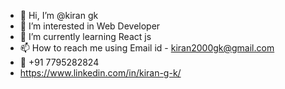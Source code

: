 - 👋 Hi, I’m @kiran gk
- 👀 I’m interested in Web Developer 
- 🌱 I’m currently learning React js 
- 📫 How to reach me using Email id - kiran2000gk@gmail.com 
- 📱 +91 7795282824
- https://www.linkedin.com/in/kiran-g-k/

<!---
kiran2000gk/kiran2000gk is a ✨ special ✨ repository because its `README.md` (this file) appears on your GitHub profile.
You can click the Preview link to take a look at your changes.
--->
